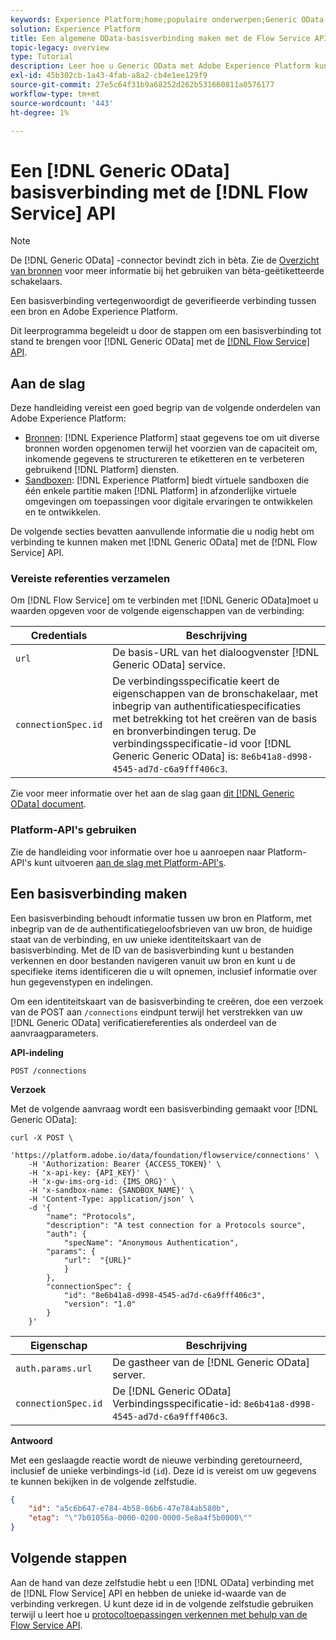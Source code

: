 ```yaml
---
keywords: Experience Platform;home;populaire onderwerpen;Generic OData;generieke gegevens
solution: Experience Platform
title: Een algemene OData-basisverbinding maken met de Flow Service API
topic-legacy: overview
type: Tutorial
description: Leer hoe u Generic OData met Adobe Experience Platform kunt verbinden met behulp van de Flow Service API.
exl-id: 45b302cb-1a43-4fab-a8a2-cb4e1ee129f9
source-git-commit: 27e5c64f31b9a68252d262b531660811a0576177
workflow-type: tm+mt
source-wordcount: '443'
ht-degree: 1%

---
```


# Een [!DNL Generic OData] basisverbinding met de [!DNL Flow Service] API

>[!NOTE]
>
>De [!DNL Generic OData] -connector bevindt zich in bèta. Zie de [Overzicht van bronnen](../../../../home.md#terms-and-conditions) voor meer informatie bij het gebruiken van bèta-geëtiketteerde schakelaars.

Een basisverbinding vertegenwoordigt de geverifieerde verbinding tussen een bron en Adobe Experience Platform.

Dit leerprogramma begeleidt u door de stappen om een basisverbinding tot stand te brengen voor [!DNL Generic OData] met de [[!DNL Flow Service] API](https://www.adobe.io/experience-platform-apis/references/flow-service/).

## Aan de slag

Deze handleiding vereist een goed begrip van de volgende onderdelen van Adobe Experience Platform:

* [Bronnen](../../../../home.md): [!DNL Experience Platform] staat gegevens toe om uit diverse bronnen worden opgenomen terwijl het voorzien van de capaciteit om, inkomende gegevens te structureren te etiketteren en te verbeteren gebruikend [!DNL Platform] diensten.
* [Sandboxen](../../../../../sandboxes/home.md): [!DNL Experience Platform] biedt virtuele sandboxen die één enkele partitie maken [!DNL Platform] in afzonderlijke virtuele omgevingen om toepassingen voor digitale ervaringen te ontwikkelen en te ontwikkelen.

De volgende secties bevatten aanvullende informatie die u nodig hebt om verbinding te kunnen maken met [!DNL Generic OData] met de [!DNL Flow Service] API.

### Vereiste referenties verzamelen

Om [!DNL Flow Service] om te verbinden met [!DNL Generic OData]moet u waarden opgeven voor de volgende eigenschappen van de verbinding:

| Credentials | Beschrijving |
| ---------- | ----------- |
| `url` | De basis-URL van het dialoogvenster [!DNL Generic OData] service. |
| `connectionSpec.id` | De verbindingsspecificatie keert de eigenschappen van de bronschakelaar, met inbegrip van authentificatiespecificaties met betrekking tot het creëren van de basis en bronverbindingen terug. De verbindingsspecificatie-id voor [!DNL Generic Generic OData] is: `8e6b41a8-d998-4545-ad7d-c6a9fff406c3`. |

Zie voor meer informatie over het aan de slag gaan [dit [!DNL Generic OData] document](https://www.odata.org/getting-started/basic-tutorial/).

### Platform-API&#39;s gebruiken

Zie de handleiding voor informatie over hoe u aanroepen naar Platform-API&#39;s kunt uitvoeren [aan de slag met Platform-API&#39;s](../../../../../landing/api-guide.md).

## Een basisverbinding maken

Een basisverbinding behoudt informatie tussen uw bron en Platform, met inbegrip van de de authentificatiegeloofsbrieven van uw bron, de huidige staat van de verbinding, en uw unieke identiteitskaart van de basisverbinding. Met de ID van de basisverbinding kunt u bestanden verkennen en door bestanden navigeren vanuit uw bron en kunt u de specifieke items identificeren die u wilt opnemen, inclusief informatie over hun gegevenstypen en indelingen.

Om een identiteitskaart van de basisverbinding te creëren, doe een verzoek van de POST aan `/connections` eindpunt terwijl het verstrekken van uw [!DNL Generic OData] verificatiereferenties als onderdeel van de aanvraagparameters.

**API-indeling**

```http
POST /connections
```

**Verzoek**

Met de volgende aanvraag wordt een basisverbinding gemaakt voor [!DNL Generic OData]:

```shell
curl -X POST \
    'https://platform.adobe.io/data/foundation/flowservice/connections' \
    -H 'Authorization: Bearer {ACCESS_TOKEN}' \
    -H 'x-api-key: {API_KEY}' \
    -H 'x-gw-ims-org-id: {IMS_ORG}' \
    -H 'x-sandbox-name: {SANDBOX_NAME}' \
    -H 'Content-Type: application/json' \
    -d '{
        "name": "Protocols",
        "description": "A test connection for a Protocols source",
        "auth": {
            "specName": "Anonymous Authentication",
        "params": {
            "url":  "{URL}"
            }
        },
        "connectionSpec": {
            "id": "8e6b41a8-d998-4545-ad7d-c6a9fff406c3",
            "version": "1.0"
        }
    }'
```

| Eigenschap | Beschrijving |
| --------- | ----------- |
| `auth.params.url` | De gastheer van de [!DNL Generic OData] server. |
| `connectionSpec.id` | De [!DNL Generic OData] Verbindingsspecificatie-id: `8e6b41a8-d998-4545-ad7d-c6a9fff406c3`. |

**Antwoord**

Met een geslaagde reactie wordt de nieuwe verbinding geretourneerd, inclusief de unieke verbindings-id (`id`). Deze id is vereist om uw gegevens te kunnen bekijken in de volgende zelfstudie.

```json
{
    "id": "a5c6b647-e784-4b58-86b6-47e784ab580b",
    "etag": "\"7b01056a-0000-0200-0000-5e8a4f5b0000\""
}
```

## Volgende stappen

Aan de hand van deze zelfstudie hebt u een [!DNL OData] verbinding met de [!DNL Flow Service] API en hebben de unieke id-waarde van de verbinding verkregen. U kunt deze id in de volgende zelfstudie gebruiken terwijl u leert hoe u [protocoltoepassingen verkennen met behulp van de Flow Service API](../../explore/protocols.md).
